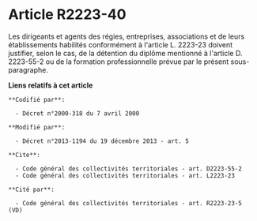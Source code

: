 # Article R2223-40

Les dirigeants et agents des régies, entreprises, associations et de leurs établissements habilités conformément à l'article
L. 2223-23 doivent justifier, selon le cas, de la détention du diplôme mentionné à l'article D. 2223-55-2 ou de la formation
professionnelle prévue par le présent sous-paragraphe.

**Liens relatifs à cet article**

	**Codifié par**:

	  - Décret n°2000-318 du 7 avril 2000

	**Modifié par**:

	  - Décret n°2013-1194 du 19 décembre 2013 - art. 5

	**Cite**:

	  - Code général des collectivités territoriales - art. D2223-55-2
	  - Code général des collectivités territoriales - art. L2223-23

	**Cité par**:

	  - Code général des collectivités territoriales - art. R2223-23-5 (VD)

